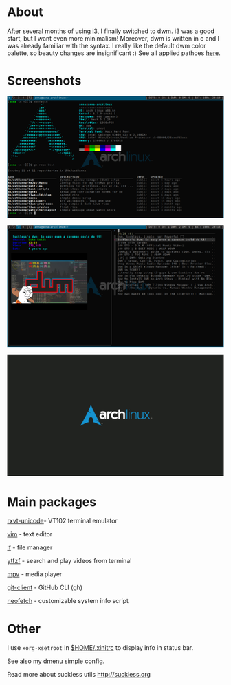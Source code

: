 # About

After several months of using [i3](https://i3wm.org/), I finally switched to [dwm](https://dwm.suckless.org/). i3 was a good start, but I want even more minimalism! Moreover, dwm is written in c and I was already familiar with the syntax.
I really like the default dwm color palette, so beauty changes are insignificant :)
See all applied pathces [here](https://github.com/HmJustHanna/dwm/tree/main/patches).

# Screenshots

![](/assets/neofetch.png)

![](/assets/ytfzf.png)

![](/assets/wallpaper.png)

# Main packages 

[rxvt-unicode](https://wiki.archlinux.org/title/Rxvt-unicode)- VT102 terminal emulator

[vim](https://github.com/vim/vim) - text editor

[lf](https://github.com/gokcehan/lf) - file manager

[ytfzf](https://github.com/pystardust/ytfzf) - search and play videos from terminal

[mpv](https://github.com/mpv-player/mpv) - media player

[git-client](https://github.com/cli/cli) - GitHub CLI (gh)

[neofetch](https://github.com/dylanaraps/neofetch) - customizable system info script

# Other

I use `xorg-xsetroot` in [$HOME/.xinitrc](https://github.com/HmJustHanna/dotfiles) to display info in status bar.

See also my [dmenu](https://github.com/HmJustHanna/dmenu) simple config.

Read more about suckless utils http://suckless.org


